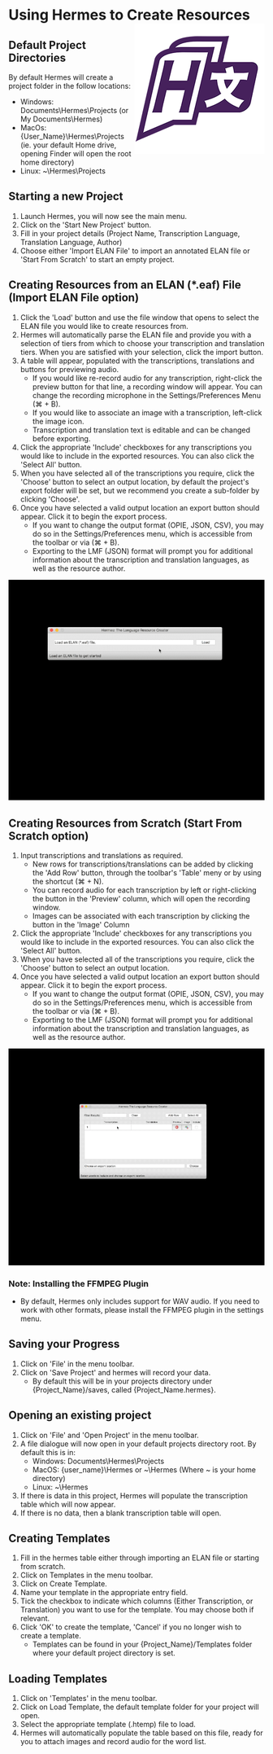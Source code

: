 # Using Hermes to Create Resources <img src="../src/img/icon-5-256.png" align="right"/>

## Default Project Directories
By default Hermes will create a project folder in the follow locations:
* Windows: Documents\Hermes\Projects (or My Documents\Hermes)
* MacOs: {User_Name}\Hermes\Projects (ie. your default Home drive, opening Finder will open the root home directory)
* Linux: ~\Hermes\Projects

## Starting a new Project

1. Launch Hermes, you will now see the main menu.
2. Click on the 'Start New Project' button.
3. Fill in your project details (Project Name, Transcription Language, Translation Language, Author)
4. Choose either 'Import ELAN File' to import an annotated ELAN file or 'Start From Scratch' to start an empty project.

## Creating Resources from an ELAN (*.eaf) File (Import ELAN File option)

1. Click the 'Load' button and use the file window that opens to select the
ELAN file you would like to create resources from.
2. Hermes will automatically parse the ELAN file and provide you with a selection
of tiers from which to choose your transcription and translation tiers. When you
are satisfied with your selection, click the import button.
3. A table will appear, populated with the transcriptions, translations and buttons
for previewing audio.
    - If you would like re-record audio for any transcription, right-click the preview
    button for that line, a recording window will appear. You can change the recording
    microphone in the Settings/Preferences Menu (⌘ + B).
    - If you would like to associate an image with a transcription, left-click the image
    icon.
    - Transcription and translation text is editable and can be changed before exporting.
4. Click the appropriate 'Include' checkboxes for any transcriptions you would like to
include in the exported resources. You can also click the 'Select All' button.
6. When you have selected all of the transcriptions you require, click the 'Choose' button
to select an output location, by default the project's export folder will be set, but we 
recommend you create a sub-folder by clicking 'Choose'.
7. Once you have selected a valid output location an export button should appear. Click it
to begin the export process.
    -  If you want to change the output format (OPIE, JSON, CSV), you may do so in the
    Settings/Preferences menu, which is accessible from the toolbar or via (⌘ + B).
    -  Exporting to the LMF (JSON) format will prompt you for additional information about the
    transcription and translation languages, as well as the resource author.

<p align="center">
<img src="img/elan-example.gif" width="590"/>
</p>

## Creating Resources from Scratch (Start From Scratch option)

1. Input transcriptions and translations as required.
    - New rows for transcriptions/translations can be added by clicking the 'Add Row'
    button, through the toolbar's 'Table' meny or by using the shortcut (⌘ + N).
    - You can record audio for each transcription by left or right-clicking the button
    in the 'Preview' column, which will open the recording window.
    - Images can be associated with each transcription by clicking the button in the
    'Image' Column
2. Click the appropriate 'Include' checkboxes for any transcriptions you would like to
include in the exported resources. You can also click the 'Select All' button.
3. When you have selected all of the transcriptions you require, click the 'Choose' button
to select an output location.
4. Once you have selected a valid output location an export button should appear. Click it
to begin the export process.
    -  If you want to change the output format (OPIE, JSON, CSV), you may do so in the
    Settings/Preferences menu, which is accessible from the toolbar or via (⌘ + B).
    -  Exporting to the LMF (JSON) format will prompt you for additional information about the
    transcription and translation languages, as well as the resource author.

<p align="center">
<img src="img/scratch-example.gif" width="590"/>
</p>

### Note: Installing the FFMPEG Plugin
- By default, Hermes only includes support for WAV audio.
If you need to work with other formats, please install the FFMPEG plugin
in the settings menu.

## Saving your Progress
1. Click on 'File' in the menu toolbar.
2. Click on 'Save Project' and hermes will record your data.
    - By default this will be in your projects directory under {Project_Name}/saves, called {Project_Name.hermes}.

## Opening an existing project
1. Click on 'File' and 'Open Project' in the menu toolbar.
2. A file dialogue will now open in your default projects directory root. By default this is in:
    - Windows: Documents\Hermes\Projects
    - MacOS: {user_name}\Hermes or ~\Hermes (Where ~ is your home directory)
    - Linux: ~\Hermes
3. If there is data in this project, Hermes will populate the transcription table which will now appear.
4. If there is no data, then a blank transcription table will open.

## Creating Templates
1. Fill in the hermes table either through importing an ELAN file or starting from scratch.
2. Click on Templates in the menu toolbar.
3. Click on Create Template.
4. Name your template in the appropriate entry field.
5. Tick the checkbox to indicate which columns (Either Transcription, or Translation) you want to use
for the template. You may choose both if relevant.
6. Click 'OK' to create the template, 'Cancel' if you no longer wish to create a template.
    - Templates can be found in your {Project_Name}/Templates folder where your default project directory is set.

## Loading Templates
1. Click on 'Templates' in the menu toolbar.
2. Click on Load Template, the default template folder for your project will open.
3. Select the appropriate template (.htemp) file to load.
4. Hermes will automatically populate the table based on this file, ready for you to attach images and
record audio for the word list.
